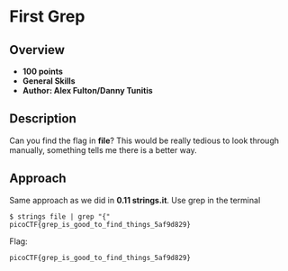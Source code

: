 # First Grep

## Overview
- **100 points**
- **General Skills**
- **Author: Alex Fulton/Danny Tunitis**

## Description
Can you find the flag in **file**? This would be really tedious to look through manually, something tells me there is a better way.

## Approach
Same approach as we did in **0.11 strings.it**. Use grep in the terminal
```
$ strings file | grep "{"
picoCTF{grep_is_good_to_find_things_5af9d829}
```

Flag:
```
picoCTF{grep_is_good_to_find_things_5af9d829}
```
